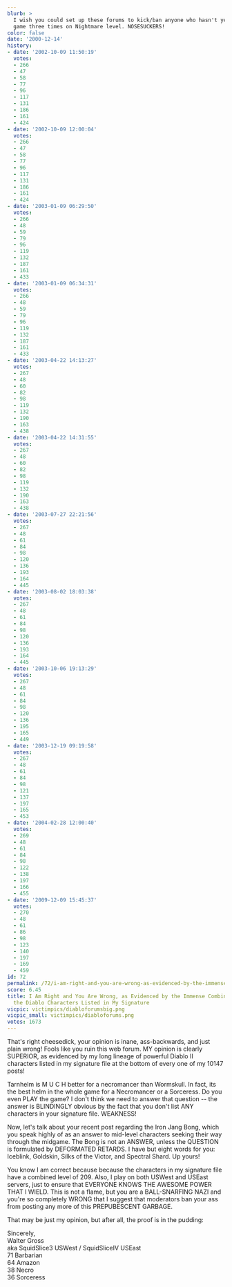 ```yaml
---
blurb: >
  I wish you could set up these forums to kick/ban anyone who hasn't yet beaten the
  game three times on Nightmare level. NOSESUCKERS!
color: false
date: '2000-12-14'
history:
- date: '2002-10-09 11:50:19'
  votes:
  - 266
  - 47
  - 58
  - 77
  - 96
  - 117
  - 131
  - 186
  - 161
  - 424
- date: '2002-10-09 12:00:04'
  votes:
  - 266
  - 47
  - 58
  - 77
  - 96
  - 117
  - 131
  - 186
  - 161
  - 424
- date: '2003-01-09 06:29:50'
  votes:
  - 266
  - 48
  - 59
  - 79
  - 96
  - 119
  - 132
  - 187
  - 161
  - 433
- date: '2003-01-09 06:34:31'
  votes:
  - 266
  - 48
  - 59
  - 79
  - 96
  - 119
  - 132
  - 187
  - 161
  - 433
- date: '2003-04-22 14:13:27'
  votes:
  - 267
  - 48
  - 60
  - 82
  - 98
  - 119
  - 132
  - 190
  - 163
  - 438
- date: '2003-04-22 14:31:55'
  votes:
  - 267
  - 48
  - 60
  - 82
  - 98
  - 119
  - 132
  - 190
  - 163
  - 438
- date: '2003-07-27 22:21:56'
  votes:
  - 267
  - 48
  - 61
  - 84
  - 98
  - 120
  - 136
  - 193
  - 164
  - 445
- date: '2003-08-02 18:03:38'
  votes:
  - 267
  - 48
  - 61
  - 84
  - 98
  - 120
  - 136
  - 193
  - 164
  - 445
- date: '2003-10-06 19:13:29'
  votes:
  - 267
  - 48
  - 61
  - 84
  - 98
  - 120
  - 136
  - 195
  - 165
  - 449
- date: '2003-12-19 09:19:58'
  votes:
  - 267
  - 48
  - 61
  - 84
  - 98
  - 121
  - 137
  - 197
  - 165
  - 453
- date: '2004-02-28 12:00:40'
  votes:
  - 269
  - 48
  - 61
  - 84
  - 98
  - 122
  - 138
  - 197
  - 166
  - 455
- date: '2009-12-09 15:45:37'
  votes:
  - 270
  - 48
  - 61
  - 86
  - 98
  - 123
  - 140
  - 197
  - 169
  - 459
id: 72
permalink: /72/i-am-right-and-you-are-wrong-as-evidenced-by-the-immense-combined-power-of-the-diablo-characters-listed-in-my-signature/
score: 6.45
title: I Am Right and You Are Wrong, as Evidenced by the Immense Combined Power of
  the Diablo Characters Listed in My Signature
vicpic: victimpics/diabloforumsbig.png
vicpic_small: victimpics/diabloforums.png
votes: 1673
---
```


That's right cheesedick, your opinion is inane, ass-backwards, and just
plain wrong! Fools like you ruin this web forum. MY opinion is clearly
SUPERIOR, as evidenced by my long lineage of powerful Diablo II
characters listed in my signature file at the bottom of every one of my
10147 posts!

Tarnhelm is M U C H better for a necromancer than Wormskull. In fact,
its the best helm in the whole game for a Necromancer or a Sorceress. Do
you even PLAY the game? I don't think we need to answer that question --
the answer is BLINDINGLY obvious by the fact that you don't list ANY
characters in your signature file. WEAKNESS!

Now, let's talk about your recent post regarding the Iron Jang Bong,
which you speak highly of as an answer to mid-level characters seeking
their way through the midgame. The Bong is not an ANSWER, unless the
QUESTION is formulated by DEFORMATED RETARDS. I have but eight words for
you: Iceblink, Goldskin, Silks of the Victor, and Spectral Shard. Up
yours!

You know I am correct because because the characters in my signature
file have a combined level of 209. Also, I play on both USWest and
USEast servers, just to ensure that EVERYONE KNOWS THE AWESOME POWER
THAT I WIELD. This is not a flame, but you are a BALL-SNARFING NAZI and
you're so completely WRONG that I suggest that moderators ban your ass
from posting any more of this PREPUBESCENT GARBAGE.

That may be just my opinion, but after all, the proof is in the pudding:

Sincerely,  
 Walter Gross  
 aka SquidSlice3 USWest / SquidSliceIV USEast  
 71 Barbarian  
 64 Amazon  
 38 Necro  
 36 Sorceress